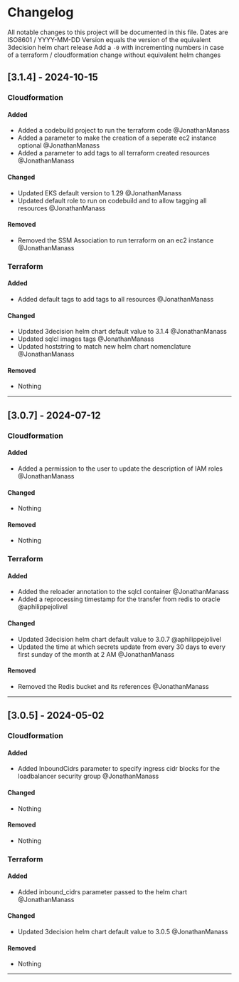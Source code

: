 # Changelog
All notable changes to this project will be documented in this file.
Dates are ISO8601 / YYYY-MM-DD
Version equals the version of the equivalent 3decision helm chart release
Add a `-0` with incrementing numbers in case of a terraform / cloudformation change without equivalent helm changes 

## [3.1.4] - 2024-10-15
### Cloudformation
#### Added
- Added a codebuild project to run the terraform code @JonathanManass
- Added a parameter to make the creation of a seperate ec2 instance optional @JonathanManass
- Added a parameter to add tags to all terraform created resources @JonathanManass

#### Changed
- Updated EKS default version to 1.29 @JonathanManass
- Updated default role to run on codebuild and to allow tagging all resources @JonathanManass

#### Removed
- Removed the SSM Association to run terraform on an ec2 instance @JonathanManass

### Terraform
#### Added
- Added default tags to add tags to all resources @JonathanManass

#### Changed
- Updated 3decision helm chart default value to 3.1.4 @JonathanManass
- Updated sqlcl images tags @JonathanManass
- Updated hoststring to match new helm chart nomenclature @JonathanManass

#### Removed
- Nothing
---
## [3.0.7] - 2024-07-12
### Cloudformation
#### Added
- Added a permission to the user to update the description of IAM roles @JonathanManass

#### Changed
- Nothing

#### Removed
- Nothing

### Terraform
#### Added
- Added the reloader annotation to the sqlcl container @JonathanManass
- Added a reprocessing timestamp for the transfer from redis to oracle @aphilippejolivel

#### Changed
- Updated 3decision helm chart default value to 3.0.7 @aphilippejolivel
- Updated the time at which secrets update from every 30 days to every first sunday of the month at 2 AM @JonathanManass

#### Removed
- Removed the Redis bucket and its references @JonathanManass
---

## [3.0.5] - 2024-05-02
### Cloudformation
#### Added
- Added InboundCidrs parameter to specify ingress cidr blocks for the loadbalancer security group @JonathanManass

#### Changed
- Nothing

#### Removed
- Nothing

### Terraform
#### Added
- Added inbound_cidrs parameter passed to the helm chart @JonathanManass

#### Changed
- Updated 3decision helm chart default value to 3.0.5 @JonathanManass

#### Removed
- Nothing
---
